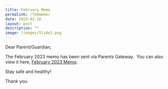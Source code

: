 ```yaml
---
title: February Memo
permalink: /febmemo/
date: 2023-02-16
layout: post
description: ""
image: /images/Slide2.png
---
```


Dear Parent/Guardian,

The February 2023 memo has been sent via Parents Gateway.  You can also view it here, [February 2023 Memo](https://khengcheng.moe.edu.sg/wp-content/uploads/2023/02/February-Memo-2023-1.pdf).

Stay safe and healthy!

Thank you.